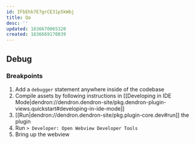 ```yaml
---
id: IFbEhk7E7grCE31p5kWbj
title: Qa
desc: ''
updated: 1636670065320
created: 1636669170839
---
```



## Debug
<!-- How to step through tests using debugger -->

### Breakpoints
<!-- Setting Breakpoints -->
1. Add a `debugger` statement anywhere inside of the codebase
1. Compile assets by following instructions in [[Developing in IDE Mode|dendron://dendron.dendron-site/pkg.dendron-plugin-views.quickstart#developing-in-ide-mode]]
1. [[Run|dendron://dendron.dendron-site/pkg.plugin-core.dev#run]] the plugin
1. Run `> Developer: Open Webview Developer Tools`
1. Bring up the webview 


